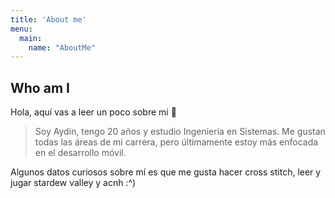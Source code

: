 ```yaml
---
title: 'About me'
menu:
  main:
    name: "AboutMe"
---
```


## Who am I

Hola, aquí vas a leer un poco sobre mi 🤩

> Soy Aydin, tengo 20 años y estudio Ingeniería en Sistemas.
> Me gustan todas las áreas de mi carrera, pero últimamente estoy más enfocada en el desarrollo móvil.

Algunos datos curiosos sobre mí es que me gusta hacer cross stitch, leer y jugar stardew valley y acnh :^)

